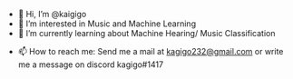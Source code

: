 - 👋 Hi, I’m @kaigigo
- 👀 I’m interested in Music and Machine Learning
- 🌱 I’m currently learning about Machine Hearing/ Music Classification
<!-- 💞️ I’m looking to collaborate on ...-->
- 📫 How to reach me: Send me a mail at kagigo232@gmail.com or write me a message on discord kagigo#1417

<!---
kaigigo/kaigigo is a ✨ special ✨ repository because its `README.md` (this file) appears on your GitHub profile.
You can click the Preview link to take a look at your changes.
--->
